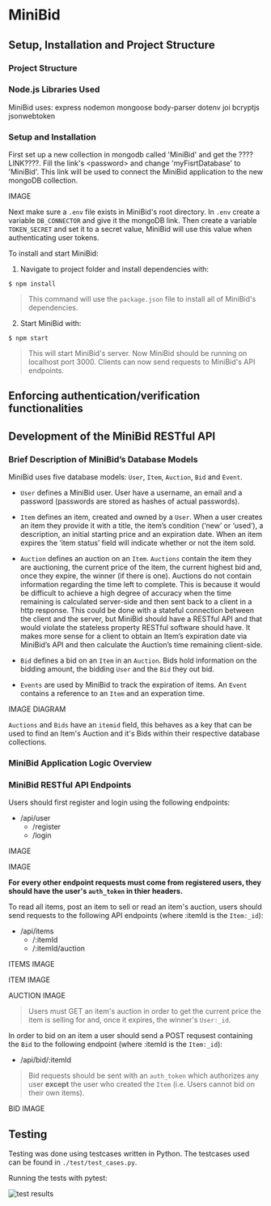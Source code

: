 # MiniBid
## Setup, Installation and Project Structure
### Project Structure

### Node.js Libraries Used
MiniBid uses: express nodemon mongoose body-parser dotenv joi bcryptjs jsonwebtoken
### Setup and Installation
First set up a new collection in mongodb called 'MiniBid' and get the ????LINK????. Fill the link's \<password> and change 'myFisrtDatabase' to 'MiniBid'. This link will be used to connect the MiniBid application to the new mongoDB collection.

IMAGE

Next make sure a ```.env``` file exists in MiniBid's root directory. In ```.env``` create a variable ```DB_CONNECTOR``` and give it the mongoDB link. Then create a variable ```TOKEN_SECRET``` and set it to a secret value, MiniBid will use this value when authenticating user tokens.
  
  To install and start MiniBid:
  
1. Navigate to project folder and install dependencies with: 
```
$ npm install
```
> This command will use the ```package.json``` file to install all of MiniBid's dependencies.
2. Start MiniBid with:
  ```
  $ npm start
  ```
  > This will start MiniBid's server.
  Now MiniBid should be running on localhost port 3000. Clients can now send requests to MiniBid's API endpoints. 
## Enforcing authentication/verification functionalities
## Development of the MiniBid RESTful API
### Brief Description of MiniBid’s Database Models
MiniBid uses five database models: ```User```, ```Item```, ```Auction```, ```Bid``` and ```Event```.

- ```User``` defines a MiniBid user. User have a username, an email and a password (passwords are stored as hashes of actual passwords). 

- ```Item``` defines an item, created and owned by a ```User```.  When a user creates an item they provide it with a title, the item’s condition (‘new’ or ‘used’), a description, an initial starting price and an expiration date. When an item expires the ‘item status’ field will indicate whether or not the item sold.

- ```Auction``` defines an auction on an ```Item```. ```Auctions``` contain the item they are auctioning, the current price of the item, the current highest bid and, once they expire, the winner (if there is one). Auctions do not contain information regarding the time left to complete. This is because it would be difficult to achieve a high degree of accuracy when the time remaining is calculated server-side and then sent back to a client in a http response. This could be done with a stateful connection between the client and the server, but MiniBid should have a RESTful API and that would violate the stateless property RESTful software should have. It makes more sense for a client to obtain an Item’s expiration date via MiniBid’s API and then calculate the Auction’s time remaining client-side.

- ```Bid``` defines a bid on an ```Item``` in an ```Auction```. Bids hold information on the bidding amount, the bidding ```User``` and the ```Bid``` they out bid. 

- ```Events``` are used by MiniBid to track the expiration of items. An ```Event``` contains a reference to an ```Item``` and an experation time.

IMAGE DIAGRAM

```Auctions``` and ```Bids``` have an ```itemid``` field, this behaves as a key that can be used to find an Item's Auction and it's Bids within their respective database collections.
### MiniBid Application Logic Overview
### MiniBid RESTful API Endpoints
Users should first register and login using the following endpoints:
- /api/user
  - /register
  - /login
 
 IMAGE
 
 IMAGE

<b>For every other endpoint requests must come from registered users, they should have the user's ```auth_token``` in thier headers.</b>

To read all items, post an item to sell or read an item's auction, users should send requests to the following API endpoints (where :itemId is the ```Item:_id```):
- /api/items
  - /:itemId
  - /:itemId/auction

ITEMS IMAGE

ITEM IMAGE

AUCTION IMAGE
> Users must GET an item's auction in order to get the current price the item is selling for and, once it expires, the winner's ```User:_id```.

In order to bid on an item a user should send a POST requsest containing the ```Bid``` to the following endpoint (where :itemId is the ```Item:_id```):
- /api/bid/:itemId
> Bid requests should be sent with an ```auth_token``` which authorizes any user <b>except</b> the user who created the ```Item``` (i.e. Users cannot bid on their own items). 

BID IMAGE
## Testing
Testing was done using testcases written in Python. The testcases used can be found in ```./test/test_cases.py```.

Running the tests with pytest: 

![test results](/images/test_results.png)
